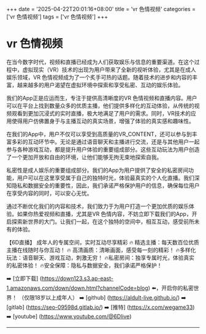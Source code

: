 +++
date = '2025-04-22T20:01:16+08:00'
title = 'vr 色情视频'
categories = ['vr 色情视频']
tags = ['vr 色情视频']
+++

# vr 色情视频

在当今数字时代，视频和直播已经成为人们获取娱乐与信息的重要渠道。在这个过程中，虚拟现实（VR）技术的出现为用户带来了全新的视听体验，尤其是在成人娱乐领域，VR 色情视频成为了一个炙手可热的话题。随着技术的进步和内容的丰富，越来越多的用户渴望在虚拟环境中探索和享受私密、互动的娱乐体验。

我们的App正是应运而生，专注于提供高清晰度的VR 色情视频和直播内容。用户可以在平台上找到数量众多的优质主播，他们提供多样化的互动体验，从传统的视频观看到更加沉浸式的实时直播，极大地满足了用户的需求。同时，VR技术的应用使得用户仿佛置身于与主播互动的真实场景，增强了体验的真实感和趣味性。

在我们的App中，用户不仅可以享受到高质量的VR_CONTENT，还可以参与到丰富多彩的互动环节中。无论是通过语音聊天和主播进行交流，还是与其他用户一起参与各种游戏互动，都是提升用户体验的重要组成部分。这些互动玩法为用户创造了一个更加开放和自由的环境，让他们能够无拘无束地探索自我。

私密性是成人娱乐的重要组成部分。我们的App为用户提供了安全的私密房间功能，用户可以在这里享受属于自己的独特时光，体验最真实的个人化直播。我们深知隐私和数据安全的重要性，因此，我们承诺严格保护用户的信息，确保每位用户在享受内容的同时，可以安心无忧。

通过不断优化我们的内容和技术，我们致力于为用户打造一个更加优质的娱乐体验。如果你热爱视频和直播，尤其是VR 色情内容，不妨立即下载我们的App，开启探索新世界的大门。让我们一起，在这个独特的空间中，相互互动，感受前所未有的体验。

【6D直播】
成年人的专属空间，实时互动尽享精彩
🔥 精选主播：每天数百位优质主播在线随时与你互动！
🔥 高清画质：清晰画面，感受每一刻的精彩！
🔥多样化玩法：语音聊天、游戏互动，刺激无穷！
🔥私密房间：独享专属时光，体验真实的私密体验！
🔥安全保障：隐私与数据安全，我们承诺严格保护！

➡️ [立即下载] (https://down123.s3.ap-east-1.amazonaws.com/down/down.html?channelCode=blog) ⬅️，开启你的私密世界！
（仅限18岁以上成年人）
➡️ [github] (https://aldult-live.github.io/)
➡️ [gitlab] (https://seo-09598d.gitlab.io/)
➡️ [推特] (https://x.com/wegame33)
➡️ [youtube] (https://www.youtube.com/@6Dlive)

---
